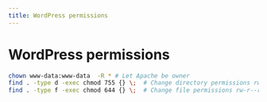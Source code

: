 ```yaml
---
title: WordPress permissions
---
```


# WordPress permissions

```bash
chown www-data:www-data  -R * # Let Apache be owner
find . -type d -exec chmod 755 {} \;  # Change directory permissions rwxr-xr-x
find . -type f -exec chmod 644 {} \;  # Change file permissions rw-r--r--
```